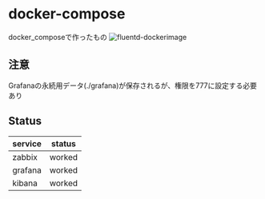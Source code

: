 # docker-compose
docker_composeで作ったもの
![fluentd-dockerimage](https://github.com/yoneyan/docker-logserver/workflows/fluentd-dockerimage/badge.svg "fluentd-dockerimage")

## 注意
Grafanaの永続用データ(./grafana)が保存されるが、権限を777に設定する必要あり

## Status
|service|status|
|---|---|
|zabbix|worked|
|grafana|worked|
|kibana|worked|
